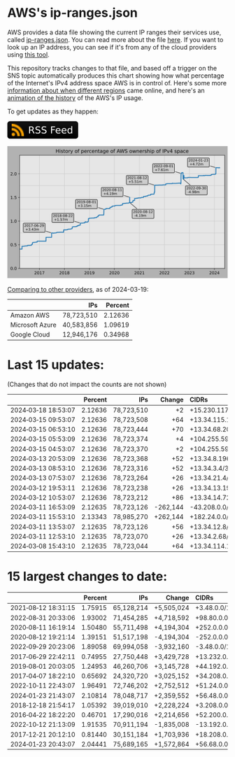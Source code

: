 # AWS's ip-ranges.json

AWS provides a data file showing the current IP ranges their
services use, called [ip-ranges.json](https://ip-ranges.amazonaws.com/ip-ranges.json).
You can read more about the file [here](https://docs.aws.amazon.com/general/latest/gr/aws-ip-ranges.html).
If you want to look up an IP address, you can see if it's from any of the cloud providers using [this tool](https://cloud-ips.s3-us-west-2.amazonaws.com/index.html).

This repository tracks changes to that file, and based off a trigger on the SNS 
topic automatically produces this chart showing how what percentage of the 
Internet's IPv4 address space AWS is in control of.  Here's some 
more [information about when different regions](announces.md) came 
online, and here's an [animation of the history](https://youtu.be/Su25yl7eol8) 
of the AWS's IP usage.

To get updates as they happen:

[![RSS Icon](images/rss_badge.svg)](https://raw.githubusercontent.com/seligman/aws-ip-ranges/master/rss.xml)

![History of AWS](history_count.svg)

[Comparing to other providers](https://github.com/seligman/cloud_sizes), as of 2024-03-19:

| | IPs | Percent |
| --- | ---: | ---: |
| Amazon AWS | 78,723,510 | 2.12636 |
| Microsoft Azure | 40,583,856 | 1.09619 |
| Google Cloud | 12,946,176 | 0.34968 |


# Last 15 updates:

(Changes that do not impact the counts are not shown)

| | Percent | IPs | Change | CIDRs |
| :--- | ---: | ---: | ---: | :--- |
| 2024&#8209;03&#8209;18&nbsp;18:53:07 | 2.12636 | 78,723,510 | +2 | +15.230.117.0/31 |
| 2024&#8209;03&#8209;15&nbsp;09:53:07 | 2.12636 | 78,723,508 | +64 | +13.34.115.192/26 |
| 2024&#8209;03&#8209;15&nbsp;06:53:10 | 2.12636 | 78,723,444 | +70 | +13.34.68.200/29,&nbsp;+13.34.68.232/29,&nbsp;+13.34.7.132/30,&nbsp;... |
| 2024&#8209;03&#8209;15&nbsp;05:53:09 | 2.12636 | 78,723,374 | +4 | +104.255.59.198/31,&nbsp;+104.255.59.200/31 |
| 2024&#8209;03&#8209;15&nbsp;04:53:07 | 2.12636 | 78,723,370 | +2 | +104.255.59.196/31 |
| 2024&#8209;03&#8209;13&nbsp;20:53:09 | 2.12636 | 78,723,368 | +52 | +13.34.8.196/30,&nbsp;+13.34.8.200/30,&nbsp;+13.34.8.228/30,&nbsp;... |
| 2024&#8209;03&#8209;13&nbsp;08:53:10 | 2.12636 | 78,723,316 | +52 | +13.34.3.4/30,&nbsp;+13.34.3.8/30,&nbsp;+13.34.3.36/30,&nbsp;... |
| 2024&#8209;03&#8209;13&nbsp;07:53:07 | 2.12636 | 78,723,264 | +26 | +13.34.21.4/30,&nbsp;+13.34.21.8/30,&nbsp;+13.34.21.36/30,&nbsp;... |
| 2024&#8209;03&#8209;12&nbsp;19:53:11 | 2.12636 | 78,723,238 | +26 | +13.34.13.196/30,&nbsp;+13.34.13.200/30,&nbsp;+13.34.13.228/30,&nbsp;... |
| 2024&#8209;03&#8209;12&nbsp;10:53:07 | 2.12636 | 78,723,212 | +86 | +13.34.14.72/29,&nbsp;+13.34.14.104/29,&nbsp;+13.34.24.8/29,&nbsp;... |
| 2024&#8209;03&#8209;11&nbsp;16:53:09 | 2.12635 | 78,723,126 | -262,144 | -43.208.0.0/14 |
| 2024&#8209;03&#8209;11&nbsp;15:53:10 | 2.13343 | 78,985,270 | +262,144 | +182.24.0.0/14 |
| 2024&#8209;03&#8209;11&nbsp;13:53:07 | 2.12635 | 78,723,126 | +56 | +13.34.12.8/29,&nbsp;+13.34.12.40/29,&nbsp;+13.34.12.4/30,&nbsp;... |
| 2024&#8209;03&#8209;11&nbsp;12:53:10 | 2.12635 | 78,723,070 | +26 | +13.34.2.68/30,&nbsp;+13.34.2.72/30,&nbsp;+13.34.2.100/30,&nbsp;... |
| 2024&#8209;03&#8209;08&nbsp;15:43:10 | 2.12635 | 78,723,044 | +64 | +13.34.114.128/26 |


# 15 largest changes to date:

| | Percent | IPs | Change | CIDRs |
| :--- | ---: | ---: | ---: | :--- |
| 2021&#8209;08&#8209;12&nbsp;18:31:15 | 1.75915 | 65,128,214 | +5,505,024 | +3.48.0.0/12,&nbsp;+35.96.0.0/12,&nbsp;+3.152.0.0/13,&nbsp;... |
| 2022&#8209;08&#8209;31&nbsp;20:33:06 | 1.93002 | 71,454,285 | +4,718,592 | +98.80.0.0/12,&nbsp;+184.32.0.0/12,&nbsp;+13.184.0.0/13,&nbsp;... |
| 2020&#8209;08&#8209;11&nbsp;16:19:14 | 1.50480 | 55,711,498 | +4,194,304 | +252.0.0.0/10 |
| 2020&#8209;08&#8209;12&nbsp;19:21:14 | 1.39151 | 51,517,198 | -4,194,304 | -252.0.0.0/10 |
| 2022&#8209;09&#8209;29&nbsp;20:23:06 | 1.89058 | 69,994,058 | -3,932,160 | -3.48.0.0/12,&nbsp;-35.96.0.0/12,&nbsp;-3.240.0.0/13,&nbsp;... |
| 2017&#8209;06&#8209;29&nbsp;22:42:11 | 0.74955 | 27,750,448 | +3,429,728 | +13.232.0.0/13,&nbsp;+34.240.0.0/13,&nbsp;+35.168.0.0/13,&nbsp;... |
| 2019&#8209;08&#8209;01&nbsp;20:03:05 | 1.24953 | 46,260,706 | +3,145,728 | +44.192.0.0/10,&nbsp;-3.192.0.0/12 |
| 2017&#8209;04&#8209;07&nbsp;18:22:10 | 0.65692 | 24,320,720 | +3,025,152 | +34.208.0.0/12,&nbsp;+34.224.0.0/12,&nbsp;+13.58.0.0/15,&nbsp;... |
| 2022&#8209;10&#8209;11&nbsp;22:43:07 | 1.96491 | 72,746,202 | +2,752,512 | +51.24.0.0/13,&nbsp;+57.104.0.0/13,&nbsp;+51.20.0.0/14,&nbsp;... |
| 2024&#8209;01&#8209;23&nbsp;21:43:07 | 2.10814 | 78,048,717 | +2,359,552 | +56.48.0.0/13,&nbsp;+16.28.0.0/14,&nbsp;+16.64.0.0/14,&nbsp;... |
| 2018&#8209;12&#8209;18&nbsp;21:54:17 | 1.05392 | 39,019,010 | +2,228,224 | +3.208.0.0/12,&nbsp;+3.224.0.0/12,&nbsp;+13.48.0.0/15 |
| 2016&#8209;04&#8209;22&nbsp;18:22:20 | 0.46701 | 17,290,016 | +2,214,656 | +52.200.0.0/13,&nbsp;+52.208.0.0/13,&nbsp;+52.36.0.0/14,&nbsp;... |
| 2022&#8209;10&#8209;12&nbsp;21:13:09 | 1.91535 | 70,911,194 | -1,835,008 | -13.192.0.0/13,&nbsp;-16.28.0.0/14,&nbsp;-40.172.0.0/14,&nbsp;... |
| 2017&#8209;12&#8209;21&nbsp;20:12:10 | 0.81440 | 30,151,184 | +1,703,936 | +18.208.0.0/13,&nbsp;+18.204.0.0/14,&nbsp;+18.224.0.0/14,&nbsp;... |
| 2024&#8209;01&#8209;23&nbsp;20:43:07 | 2.04441 | 75,689,165 | +1,572,864 | +56.68.0.0/14,&nbsp;+56.128.0.0/14,&nbsp;+56.136.0.0/14,&nbsp;... |

